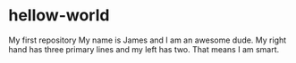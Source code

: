 # hellow-world
My first repository
My name is James and I am an awesome dude. My right hand has three primary lines and my left has two. That means I am smart. 
